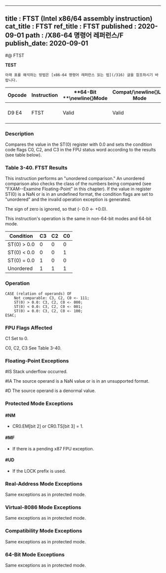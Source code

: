 ----------------------------
title : FTST (Intel x86/64 assembly instruction)
cat_title : FTST
ref_title : FTST
published : 2020-09-01
path : /X86-64 명령어 레퍼런스/F
publish_date: 2020-09-01
----------------------------


#@ FTST

**TEST**

```lec-info
아래 표를 해석하는 방법은 [x86-64 명령어 레퍼런스 읽는 법](/316) 글을 참조하시기 바랍니다.
```

|**Opcode**|**Instruction**|**64-Bit **\newline{}**Mode**|**Compat/**\newline{}**Leg Mode**|**Description**|
|----------|---------------|-----------------------------|---------------------------------|---------------|
|D9 E4|FTST|Valid|Valid|Compare ST(0) with 0.0.|
### Description


Compares the value in the ST(0) register with 0.0 and sets the condition code flags C0, C2, and C3 in the FPU status word according to the results (see table below).

###                                                                   Table 3-40.  FTST Results


This instruction performs an "unordered comparison." An unordered comparison also checks the class of the numbers being compared (see "FXAM--Examine Floating-Point" in this chapter). If the value in register ST(0) is a NaN or is in an undefined format, the condition flags are set to "unordered" and the invalid operation exception is generated.

The sign of zero is ignored, so that (- 0.0 <- +0.0).

This instruction's operation is the same in non-64-bit modes and 64-bit mode.



|**Condition**|**C3**|**C2**|**C0**|
|-------------|------|------|------|
|ST(0) > 0.0|0|0|0|
|ST(0) < 0.0|0|0|1|
|ST(0) = 0.0|1|0|0|
|Unordered|1|1|1|

### Operation

```info-verb
CASE (relation of operands) OF
    Not comparable: C3, C2, C0 <- 111;
    ST(0) > 0.0: C3, C2, C0 <- 000;
    ST(0) < 0.0: C3, C2, C0 <- 001;
    ST(0) = 0.0: C3, C2, C0 <- 100;
ESAC;
```
### FPU Flags Affected


C1 Set to 0.

C0, C2, C3 See Table 3-40.

### Floating-Point Exceptions


#IS Stack underflow occurred.

#IA The source operand is a NaN value or is in an unsupported format.

#D The source operand is a denormal value.


### Protected Mode Exceptions

#### #NM
* CR0.EM[bit 2] or CR0.TS[bit 3] = 1.

#### #MF
* If there is a pending x87 FPU exception.

#### #UD
* If the LOCK prefix is used.

### Real-Address Mode Exceptions



Same exceptions as in protected mode.


### Virtual-8086 Mode Exceptions



Same exceptions as in protected mode.


### Compatibility Mode Exceptions



Same exceptions as in protected mode.


### 64-Bit Mode Exceptions



Same exceptions as in protected mode.


